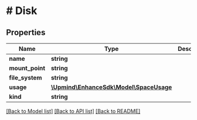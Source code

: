 # # Disk

## Properties

Name | Type | Description | Notes
------------ | ------------- | ------------- | -------------
**name** | **string** |  |
**mount_point** | **string** |  |
**file_system** | **string** |  |
**usage** | [**\Upmind\EnhanceSdk\Model\SpaceUsage**](SpaceUsage.md) |  |
**kind** | **string** |  | [optional]

[[Back to Model list]](../../README.md#models) [[Back to API list]](../../README.md#endpoints) [[Back to README]](../../README.md)

